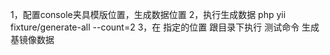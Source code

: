 


1，配置console夹具模版位置，生成数据位置
2，执行生成数据 php yii fixture/generate-all --count=2
3，在 指定的位置 跟目录下执行 测试命令 生成基镜像数据